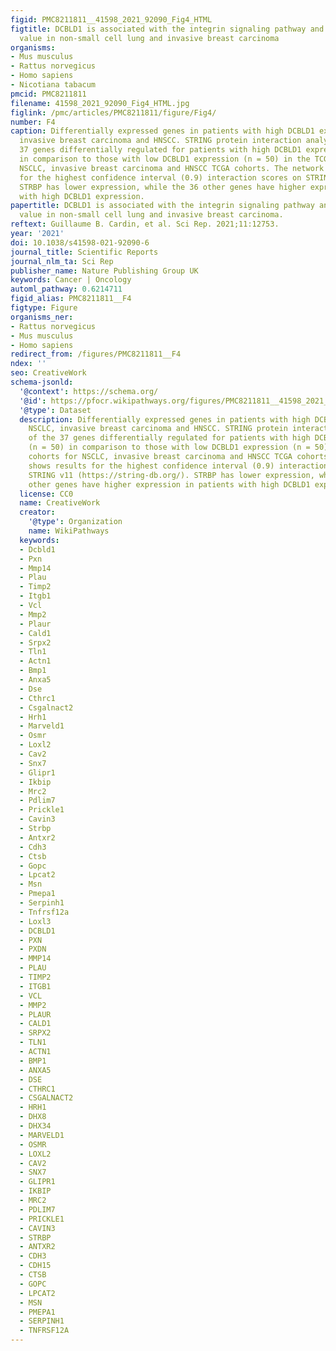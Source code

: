 ```yaml
---
figid: PMC8211811__41598_2021_92090_Fig4_HTML
figtitle: DCBLD1 is associated with the integrin signaling pathway and has prognostic
  value in non-small cell lung and invasive breast carcinoma
organisms:
- Mus musculus
- Rattus norvegicus
- Homo sapiens
- Nicotiana tabacum
pmcid: PMC8211811
filename: 41598_2021_92090_Fig4_HTML.jpg
figlink: /pmc/articles/PMC8211811/figure/Fig4/
number: F4
caption: Differentially expressed genes in patients with high DCBLD1 expression NSCLC,
  invasive breast carcinoma and HNSCC. STRING protein interaction analysis of the
  37 genes differentially regulated for patients with high DCBLD1 expression (n = 50)
  in comparison to those with low DCBLD1 expression (n = 50) in the TCGA cohorts for
  NSCLC, invasive breast carcinoma and HNSCC TCGA cohorts. The network shows results
  for the highest confidence interval (0.9) interaction scores on STRING v11 (https://string-db.org/).
  STRBP has lower expression, while the 36 other genes have higher expression in patients
  with high DCBLD1 expression.
papertitle: DCBLD1 is associated with the integrin signaling pathway and has prognostic
  value in non-small cell lung and invasive breast carcinoma.
reftext: Guillaume B. Cardin, et al. Sci Rep. 2021;11:12753.
year: '2021'
doi: 10.1038/s41598-021-92090-6
journal_title: Scientific Reports
journal_nlm_ta: Sci Rep
publisher_name: Nature Publishing Group UK
keywords: Cancer | Oncology
automl_pathway: 0.6214711
figid_alias: PMC8211811__F4
figtype: Figure
organisms_ner:
- Rattus norvegicus
- Mus musculus
- Homo sapiens
redirect_from: /figures/PMC8211811__F4
ndex: ''
seo: CreativeWork
schema-jsonld:
  '@context': https://schema.org/
  '@id': https://pfocr.wikipathways.org/figures/PMC8211811__41598_2021_92090_Fig4_HTML.html
  '@type': Dataset
  description: Differentially expressed genes in patients with high DCBLD1 expression
    NSCLC, invasive breast carcinoma and HNSCC. STRING protein interaction analysis
    of the 37 genes differentially regulated for patients with high DCBLD1 expression
    (n = 50) in comparison to those with low DCBLD1 expression (n = 50) in the TCGA
    cohorts for NSCLC, invasive breast carcinoma and HNSCC TCGA cohorts. The network
    shows results for the highest confidence interval (0.9) interaction scores on
    STRING v11 (https://string-db.org/). STRBP has lower expression, while the 36
    other genes have higher expression in patients with high DCBLD1 expression.
  license: CC0
  name: CreativeWork
  creator:
    '@type': Organization
    name: WikiPathways
  keywords:
  - Dcbld1
  - Pxn
  - Mmp14
  - Plau
  - Timp2
  - Itgb1
  - Vcl
  - Mmp2
  - Plaur
  - Cald1
  - Srpx2
  - Tln1
  - Actn1
  - Bmp1
  - Anxa5
  - Dse
  - Cthrc1
  - Csgalnact2
  - Hrh1
  - Marveld1
  - Osmr
  - Loxl2
  - Cav2
  - Snx7
  - Glipr1
  - Ikbip
  - Mrc2
  - Pdlim7
  - Prickle1
  - Cavin3
  - Strbp
  - Antxr2
  - Cdh3
  - Ctsb
  - Gopc
  - Lpcat2
  - Msn
  - Pmepa1
  - Serpinh1
  - Tnfrsf12a
  - Loxl3
  - DCBLD1
  - PXN
  - PXDN
  - MMP14
  - PLAU
  - TIMP2
  - ITGB1
  - VCL
  - MMP2
  - PLAUR
  - CALD1
  - SRPX2
  - TLN1
  - ACTN1
  - BMP1
  - ANXA5
  - DSE
  - CTHRC1
  - CSGALNACT2
  - HRH1
  - DHX8
  - DHX34
  - MARVELD1
  - OSMR
  - LOXL2
  - CAV2
  - SNX7
  - GLIPR1
  - IKBIP
  - MRC2
  - PDLIM7
  - PRICKLE1
  - CAVIN3
  - STRBP
  - ANTXR2
  - CDH3
  - CDH15
  - CTSB
  - GOPC
  - LPCAT2
  - MSN
  - PMEPA1
  - SERPINH1
  - TNFRSF12A
---
```

